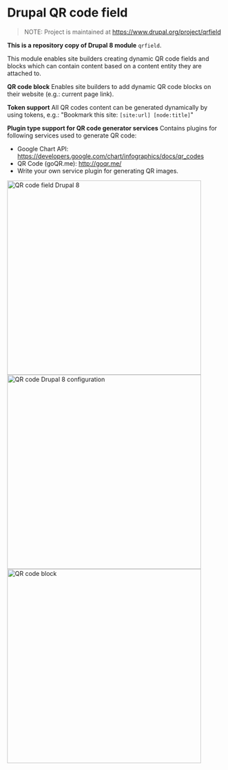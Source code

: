 # Drupal QR code field

> NOTE: Project is maintained at https://www.drupal.org/project/qrfield

**This is a repository copy of Drupal 8 module** `qrfield`.

This module enables site builders creating dynamic QR code fields and blocks which can contain content based on a content entity they are attached to.

**QR code block**
Enables site builders to add dynamic QR code blocks on their website (e.g.: current page link).

**Token support**
All QR codes content can be generated dynamically by using tokens, e.g.: "Bookmark this site: `[site:url] [node:title]`"

**Plugin type support for QR code generator services**
Contains plugins for following services used to generate QR code:

- Google Chart API: https://developers.google.com/chart/infographics/docs/qr_codes
- QR Code (goQR.me): http://goqr.me/
- Write your own service plugin for generating QR images.


<img alt="QR code field Drupal 8" src="https://www.drupal.org/files/project-images/qrfield-2.png" width="450px" />

<img alt="QR code Drupal 8 configuration" src="https://www.drupal.org/files/project-images/qrfield-3.png" width="450px" />

<img alt="QR code block" src="https://www.drupal.org/files/project-images/qrfield-01.png" width="450px" />
